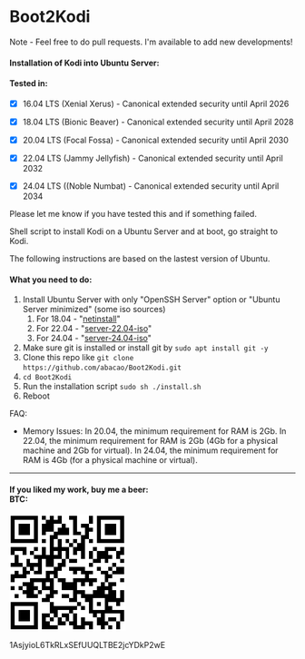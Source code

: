 # Boot2Kodi

Note - Feel free to do pull requests. I'm available to add new developments!

#### Installation of Kodi into Ubuntu Server:

#### Tested in:
  - [x] 16.04 LTS (Xenial Xerus) - Canonical extended security until April 2026
  - [x] 18.04 LTS (Bionic Beaver) - Canonical extended security until April 2028
  - [x] 20.04 LTS (Focal Fossa) - Canonical extended security until April 2030
  - [x] 22.04 LTS (Jammy Jellyfish) - Canonical extended security until April 2032
  - [x] 24.04 LTS ((Noble Numbat) - Canonical extended security until April 2034


Please let me know if you have tested this and if something failed.

Shell script to install Kodi on a Ubuntu Server and at boot, go straight to Kodi.

The following instructions are based on the lastest version of Ubuntu.

#### What you need to do:

1. Install Ubuntu Server with only "OpenSSH Server" option or "Ubuntu Server minimized" (some iso sources)
   1. For 18.04 -  "[netinstall](http://archive.ubuntu.com/ubuntu/dists/bionic/main/installer-amd64/current/images/netboot/mini.iso)"
   2. For 22.04 - "[server-22.04-iso](https://releases.ubuntu.com/22.04/ubuntu-22.04.4-live-server-amd64.iso)"
   3. For 24.04 - "[server-24.04-iso](https://releases.ubuntu.com/24.04/ubuntu-24.04-live-server-amd64.iso)"
2. Make sure git is installed or install git by `sudo apt install git -y`
3. Clone this repo like `git clone https://github.com/abacao/Boot2Kodi.git`
4. `cd Boot2Kodi`
5. Run the installation script `sudo sh ./install.sh`
6. Reboot


FAQ:
- Memory Issues:
In 20.04, the minimum requirement for RAM is 2Gb.
In 22.04, the minimum requirement for RAM is 2Gb (4Gb for a physical machine and 2Gb for virtual).
In 24.04, the minimum requirement for RAM is 4Gb (for a physical machine or virtual).


---

#### If you liked my work, buy me a beer: <br>  BTC:  <br>
![alt text][logo]

[logo]: https://raw.githubusercontent.com/abacao/minibian-debian-stretch/master/donate.png "Donate"

1AsjyioL6TkRLxSEfUUQLTBE2jcYDkP2wE

